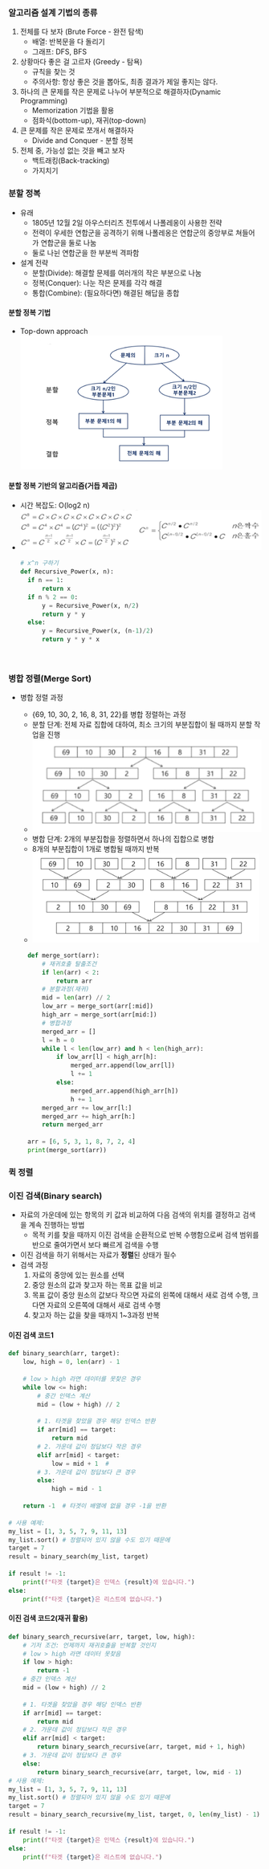 ### 알고리즘 설계 기법의 종류
1. 전체를 다 보자 (Brute Force - 완전 탐색)
    - 배열: 반복문을 다 돌리기
    - 그래프: DFS, BFS
2. 상황마다 좋은 걸 고르자 (Greedy - 탐욕)
    - 규칙을 찾는 것
    - 주의사항: 항상 좋은 것을 뽑아도, 최종 결과가 제일 좋지는 않다.
3. 하나의 큰 문제를 작은 문제로 나누어 부분적으로 해결하자(Dynamic Programming)
    - Memorization 기법을 활용
    - 점화식(bottom-up), 재귀(top-down)
4. 큰 문제를 작은 문제로 쪼개서 해결하자
   - Divide and Conquer - 분할 정복
5. 전체 중, 가능성 없는 것을 빼고 보자
    - 백트래킹(Back-tracking)
    - 가지치기
### 분할 정복
- 유래
  - 1805년 12월 2일  아우스터리츠 전투에서 나폴레옹이 사용한 전략
  - 전력이 우세한 연합군을 공격하기 위해 나폴레옹은 연합군의 중앙부로 쳐들어가 연합군을 둘로 나눔
  - 둘로 나뉜 연합군을 한 부분씩 격파함
- 설계 전략
  - 분할(Divide): 해결할 문제를 여러개의 작은 부분으로 나눔
  - 정복(Conquer): 나눈 작은 문제를 각각 해결
  - 통합(Combine): (필요하다면) 해결된 해답을 종합

#### 분할 정복 기법
- Top-down approach   
 ![top-down](img/Top-down.PNG)

#### 분할 정복 기반의 알고리즘(거듭 제곱)
- 시간 복잡도: O(log2 n)
- ![분할 정복](img/분할정복.PNG)
  ```py
  # x^n 구하기
  def Recursive_Power(x, n):
    if n == 1:
        return x
    if n % 2 == 0:
        y = Recursive_Power(x, n/2)
        return y * y
    else:
        y = Recursive_Power(x, (n-1)/2)
        return y * y * x

    
  ```

### 병합 정렬(Merge Sort)
- 병합 정렬 과정
  - {69, 10, 30, 2, 16, 8, 31, 22}를 병합 정렬하는 과정
  - 분할 단계: 전체 자료 집합에 대하여, 최소 크기의 부분집합이 될 때까지 분할 작업을 진행
  - ![분할과정](img/분할과정.PNG)
  - 병합 단계: 2개의 부분집합을 정렬하면서 하나의 집합으로 병합
  - 8개의 부분집합이 1개로 병합될 때까지 반복
  - ![병합과정](img/병합과정.PNG)

  ```py
    def merge_sort(arr):
        # 재귀호출 탈출조건
        if len(arr) < 2:
            return arr
        # 분할과정(재귀)
        mid = len(arr) // 2
        low_arr = merge_sort(arr[:mid])
        high_arr = merge_sort(arr[mid:])
        # 병합과정
        merged_arr = []
        l = h = 0
        while l < len(low_arr) and h < len(high_arr):
            if low_arr[l] < high_arr[h]:
                merged_arr.append(low_arr[l])
                l += 1
            else:
                merged_arr.append(high_arr[h])
                h += 1
        merged_arr += low_arr[l:]
        merged_arr += high_arr[h:]
        return merged_arr

    arr = [6, 5, 3, 1, 8, 7, 2, 4]
    print(merge_sort(arr))
  ```
  

### 퀵 정렬




### 이진 검색(Binary search)
- 자료의 가운데에 있는 항목의 키 값과 비교하여 다음 검색의 위치를 결정하고 검색을 계속 진행하는 방법
  - 목적 키를 찾을 때까지 이진 검색을 순환적으로 반복 수행함으로써 검색 범위를 반으로 줄여가면서 보다 빠르게 검색을 수행
- 이진 검색을 하기 위해서는 자료가 **정렬**된 상태가 필수
- 검색 과정
    1. 자료의 중앙에 있는 원소를 선택
    2. 중앙 원소의 값과 찾고자 하는 목표 값을 비교
    3. 목표 값이 중앙 원소의 값보다 작으면 자료의 왼쪽에 대해서 새로 검색 수행, 크다면 자료의 오른쪽에 대해서 새로 검색 수행
    4. 찾고자 하는 값을 찾을 때까지 1~3과정 반복
#### 이진 검색 코드1
```py
def binary_search(arr, target):
    low, high = 0, len(arr) - 1

    # low > high 라면 데이터를 못찾은 경우
    while low <= high:
        # 중간 인덱스 계산
        mid = (low + high) // 2  
        
        # 1. 타겟을 찾았을 경우 해당 인덱스 반환
        if arr[mid] == target:
            return mid  
        # 2. 가운데 값이 정답보다 작은 경우
        elif arr[mid] < target:
            low = mid + 1  # 
        # 3. 가운데 값이 정답보다 큰 경우
        else:
            high = mid - 1

    return -1  # 타겟이 배열에 없을 경우 -1을 반환

# 사용 예제:
my_list = [1, 3, 5, 7, 9, 11, 13]
my_list.sort() # 정렬되어 있지 않을 수도 있기 때문에
target = 7
result = binary_search(my_list, target)

if result != -1:
    print(f"타겟 {target}은 인덱스 {result}에 있습니다.")
else:
    print(f"타겟 {target}은 리스트에 없습니다.")
```

#### 이진 검색 코드2(재귀 활용)
```py
def binary_search_recursive(arr, target, low, high):
    # 기저 조건: 언제까지 재귀호출을 반복할 것인지
    # low > high 라면 데이터 못찾음
    if low > high:
        return -1  
    # 중간 인덱스 계산
    mid = (low + high) // 2 

    # 1. 타겟을 찾았을 경우 해당 인덱스 반환
    if arr[mid] == target:
        return mid  
    # 2. 가운데 값이 정답보다 작은 경우
    elif arr[mid] < target:
        return binary_search_recursive(arr, target, mid + 1, high)  
    # 3. 가운데 값이 정답보다 큰 경우
    else:
        return binary_search_recursive(arr, target, low, mid - 1)  
# 사용 예제:
my_list = [1, 3, 5, 7, 9, 11, 13]
my_list.sort() # 정렬되어 있지 않을 수도 있기 때문에
target = 7
result = binary_search_recursive(my_list, target, 0, len(my_list) - 1)

if result != -1:
    print(f"타겟 {target}은 인덱스 {result}에 있습니다.")
else:
    print(f"타겟 {target}은 리스트에 없습니다.")

```